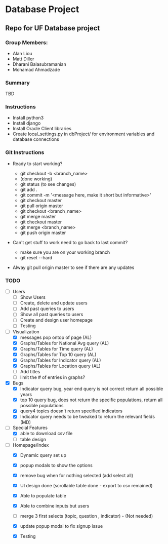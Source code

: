 # Database Project 

## Repo for UF Database project

### Group Members: 
* Alan Liou
* Matt Diller
* Dharani Balasubramanian
* Mohamad Ahmadzade

### Summary 
TBD

### Instructions 
- Install python3
- Install django
- Install Oracle Client libraries 
- Create local_settings.py in dbProject/ for environment variables and database connections

### Git Instructions
- Ready to start working?
    - git checkout -b <branch_name>
    - (done working)
    - git status (to see changes)
    - git add .
    - git commit -m '<message here, make it short but informative>'
    - git checkout master
    - git pull origin master
    - git checkout <branch_name>
    - git merge master 
    - git checkout master 
    - git merge <branch_name>
    - git push origin master 

- Can't get stuff to work need to go back to last commit?
    - make sure you are on your working branch
    - git reset --hard

- Alway git pull origin master to see if there are any updates

### TODO
- [ ] Users
    - [ ] Show Users
    - [ ] Create, delete and update users 
    - [ ] Add past queries to users
    - [ ] Show all past queries to users 
    - [ ] Create and design user homepage
    - [ ] Testing

- [ ] Visualization
    - [x] messages pop ontop of page (AL)
    - [X] Graphs/Tables for National Avg query (AL)
    - [X] Graphs/Tables for Time query (AL)
    - [X] Graphs/Tables for Top 10 query (AL)
    - [x] Graphs/Tables for Indicator query (AL)
    - [X] Graphs/Tables for Location query (AL)
    - [ ] Add titles
    - [ ] limit the # of entries in graphs?

- [x] Bugs
    - [x] Indicator query bug, year end query is not correct return all possible years
    - [x] top 10 query bug, does not return the specific populations, return all possible populations
    - [x] query4 topics doesn't return specified indicators
    - [x] Indicator query needs to be tweaked to return the relevant fields (MD)

- [ ] Special Features
    - [X] able to download csv file    
    - [ ] table design    

- [ ] Homepage/Index
    - [x] Dynamic query set up
    - [x] popup modals to show the options 
    - [x] remove bug when for nothing selected (add select all)
    - [x] UI design done (scrollable table done - export to csv remained)
    - [x] Able to populate table    
    - [x] Able to combine inputs but users 
    - [ ] merge 3 first selects (topic, question , indicator) - (Not needed)
    - [x] update popup modal to fix signup issue    
    - [x] Testing

